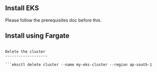 Install EKS
------------
Please follow the prerequisites doc before this.

Install using Fargate
---------------------

```eksctl create cluster --name my-eks-cluster --region ap-south-1 --fargate

Delete the cluster
-------------------

```eksctl delete cluster --name my-eks-cluster --region ap-south-1
